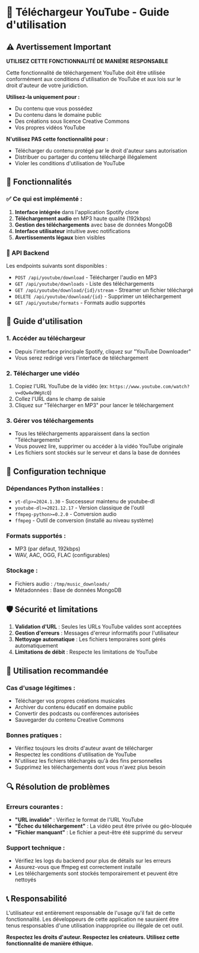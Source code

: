 # 🎵 Téléchargeur YouTube - Guide d'utilisation

## ⚠️ Avertissement Important

**UTILISEZ CETTE FONCTIONNALITÉ DE MANIÈRE RESPONSABLE**

Cette fonctionnalité de téléchargement YouTube doit être utilisée conformément aux conditions d'utilisation de YouTube et aux lois sur le droit d'auteur de votre juridiction. 

**Utilisez-la uniquement pour :**
- Du contenu que vous possédez
- Du contenu dans le domaine public
- Des créations sous licence Creative Commons
- Vos propres vidéos YouTube

**N'utilisez PAS cette fonctionnalité pour :**
- Télécharger du contenu protégé par le droit d'auteur sans autorisation
- Distribuer ou partager du contenu téléchargé illégalement
- Violer les conditions d'utilisation de YouTube

## 🚀 Fonctionnalités

### ✅ Ce qui est implémenté :

1. **Interface intégrée** dans l'application Spotify clone
2. **Téléchargement audio** en MP3 haute qualité (192kbps)
3. **Gestion des téléchargements** avec base de données MongoDB
4. **Interface utilisateur** intuitive avec notifications
5. **Avertissements légaux** bien visibles

### 🔧 API Backend

Les endpoints suivants sont disponibles :

- `POST /api/youtube/download` - Télécharger l'audio en MP3
- `GET /api/youtube/downloads` - Liste des téléchargements
- `GET /api/youtube/download/{id}/stream` - Streamer un fichier téléchargé
- `DELETE /api/youtube/download/{id}` - Supprimer un téléchargement
- `GET /api/youtube/formats` - Formats audio supportés

## 📱 Guide d'utilisation

### 1. Accéder au téléchargeur
- Depuis l'interface principale Spotify, cliquez sur "YouTube Downloader"
- Vous serez redirigé vers l'interface de téléchargement

### 2. Télécharger une vidéo
1. Copiez l'URL YouTube de la vidéo (ex: `https://www.youtube.com/watch?v=dQw4w9WgXcQ`)
2. Collez l'URL dans le champ de saisie
3. Cliquez sur "Télécharger en MP3" pour lancer le téléchargement

### 3. Gérer vos téléchargements
- Tous les téléchargements apparaissent dans la section "Téléchargements"
- Vous pouvez lire, supprimer ou accéder à la vidéo YouTube originale
- Les fichiers sont stockés sur le serveur et dans la base de données

## 🔧 Configuration technique

### Dépendances Python installées :
- `yt-dlp>=2024.1.30` - Successeur maintenu de youtube-dl
- `youtube-dl>=2021.12.17` - Version classique de l'outil
- `ffmpeg-python>=0.2.0` - Conversion audio
- `ffmpeg` - Outil de conversion (installé au niveau système)

### Formats supportés :
- MP3 (par défaut, 192kbps)
- WAV, AAC, OGG, FLAC (configurables)

### Stockage :
- Fichiers audio : `/tmp/music_downloads/`
- Métadonnées : Base de données MongoDB

## 🛡️ Sécurité et limitations

1. **Validation d'URL** : Seules les URLs YouTube valides sont acceptées
2. **Gestion d'erreurs** : Messages d'erreur informatifs pour l'utilisateur
3. **Nettoyage automatique** : Les fichiers temporaires sont gérés automatiquement
4. **Limitations de débit** : Respecte les limitations de YouTube

## 🎯 Utilisation recommandée

### Cas d'usage légitimes :
- Télécharger vos propres créations musicales
- Archiver du contenu éducatif en domaine public
- Convertir des podcasts ou conférences autorisées
- Sauvegarder du contenu Creative Commons

### Bonnes pratiques :
- Vérifiez toujours les droits d'auteur avant de télécharger
- Respectez les conditions d'utilisation de YouTube
- N'utilisez les fichiers téléchargés qu'à des fins personnelles
- Supprimez les téléchargements dont vous n'avez plus besoin

## 🔍 Résolution de problèmes

### Erreurs courantes :
- **"URL invalide"** : Vérifiez le format de l'URL YouTube
- **"Échec du téléchargement"** : La vidéo peut être privée ou géo-bloquée
- **"Fichier manquant"** : Le fichier a peut-être été supprimé du serveur

### Support technique :
- Vérifiez les logs du backend pour plus de détails sur les erreurs
- Assurez-vous que ffmpeg est correctement installé
- Les téléchargements sont stockés temporairement et peuvent être nettoyés

## 📞 Responsabilité

L'utilisateur est entièrement responsable de l'usage qu'il fait de cette fonctionnalité. Les développeurs de cette application ne sauraient être tenus responsables d'une utilisation inappropriée ou illégale de cet outil.

**Respectez les droits d'auteur. Respectez les créateurs. Utilisez cette fonctionnalité de manière éthique.**